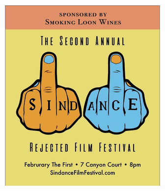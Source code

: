 ![](https://raw.githubusercontent.com/calvinstudebaker/sindance/master/static/img/sindance2020.jpg)
